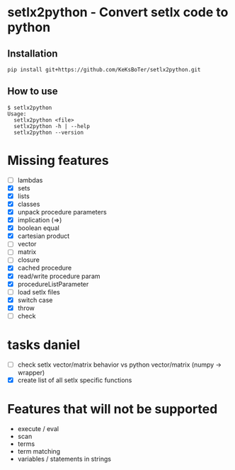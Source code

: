 # setlx2python - Convert setlx code to python

## Installation
```
pip install git+https://github.com/KeKsBoTer/setlx2python.git
```

## How to use
```
$ setlx2python
Usage:
  setlx2python <file>
  setlx2python -h | --help
  setlx2python --version
```

# Missing features 
- [ ] lambdas
- [x] sets
- [x] lists
- [x] classes
- [x] unpack procedure parameters
- [x] implication (=>)
- [x] boolean equal
- [x] cartesian product
- [ ] vector
- [ ] matrix
- [ ] closure 
- [x] cached procedure
- [x] read/write procedure param
- [x] procedureListParameter
- [ ] load setlx files
- [x] switch case
- [x] throw
- [ ] check 

# tasks daniel
- [ ] check setlx vector/matrix behavior vs python vector/matrix (numpy -> wrapper)
- [X] create list of all setlx specific functions
# Features that will not be supported
- execute / eval
- scan
- terms
- term matching
- variables / statements in strings
